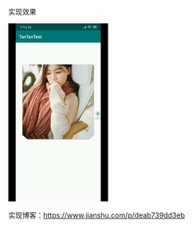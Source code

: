  实现效果
 
 ![实现效果](https://github.com/525642022/TanTanTest/blob/master/2019-06-14_14_57_04_Trim.gif)
 
 
 实现博客：https://www.jianshu.com/p/deab739dd3eb
